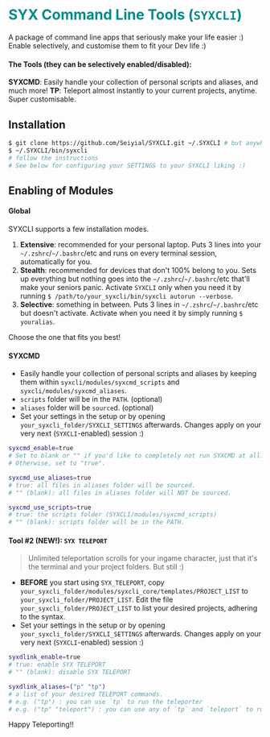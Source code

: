 <h1 style="color: darkcyan">SYX Command Line Tools (<code>SYXCLI</code>)</h1>

A package of command line apps that seriously make your life easier :)
Enable selectively, and customise them to fit your Dev life :)

#### The Tools (they can be selectively enabled/disabled):
**SYXCMD**: Easily handle your collection of personal scripts and aliases, and much more!
**TP**: Teleport almost instantly to your current projects, anytime. Super customisable.

## Installation
```bash
$ git clone https://github.com/Seiyial/SYXCLI.git ~/.SYXCLI # but anywhere comfy works as well!
$ ~/.SYXCLI/bin/syxcli
# follow the instructions
# See below for configuring your SETTINGS to your SYXCLI liking :)
```

## Enabling of Modules

#### Global

SYXCLI supports a few installation modes.
1. **Extensive**: recommended for your personal laptop. Puts 3 lines into your `~/.zshrc`/`~/.bashrc`/etc and runs on every terminal session, automatically for you.
2. **Stealth**: recommended for devices that don't 100% belong to you. Sets up everything but nothing goes into the `~/.zshrc`/`~/.bashrc`/etc that'll make your seniors panic. Activate `SYXCLI` only when you need it by running `$ /path/to/your_syxcli/bin/syxcli autorun --verbose`.
3. **Selective**: something in between. Puts 3 lines in `~/.zshrc`/`~/.bashrc`/etc but doesn't activate. Activate when you need it by simply running `$ youralias`.

Choose the one that fits you best!

#### SYXCMD

- Easily handle your collection of personal scripts and aliases by keeping them within `syxcli/modules/syxcmd_scripts` and `syxcli/modules/syxcmd_aliases`.
- `scripts` folder will be in the `PATH`. (optional)
- `aliases` folder will be `source`d. (optional)
- Set your settings in the setup or by opening `your_syxcli_folder/SYXCLI_SETTINGS` afterwards. Changes apply on your very next (`SYXCLI`-enabled) session :)

```bash
syxcmd_enable=true
# Set to blank or "" if you'd like to completely not run SYXCMD at all.
# Otherwise, set to "true".

syxcmd_use_aliases=true
# true: all files in aliases folder will be sourced.
# "" (blank): all files in aliases folder will NOT be sourced.

syxcmd_use_scripts=true
# true: the scripts folder (SYXCLI/modules/syxcmd_scripts)
# "" (blank): scripts folder will be in the PATH.
```

#### Tool #2 (NEW!): `SYX TELEPORT`

> Unlimited teleportation scrolls for your ingame character, just that it's the terminal and your project folders. But still :)

- **BEFORE** you start using `SYX_TELEPORT`, copy `your_syxcli_folder/modules/syxcli_core/templates/PROJECT_LIST` to `your_syxcli_folder/PROJECT_LIST`. Edit the file `your_syxcli_folder/PROJECT_LIST` to list your desired projects, adhering to the syntax.
- Set your settings in the setup or by opening `your_syxcli_folder/SYXCLI_SETTINGS` afterwards. Changes apply on your very next (`SYXCLI`-enabled) session :)

```bash
syxdlink_enable=true
# true: enable SYX TELEPORT
# "" (blank): disable SYX TELEPORT

syxdlink_aliases=("p" "tp")
# a list of your desired TELEPORT commands.
# e.g. ("tp") : you can use `tp` to run the teleporter
# e.g. ("tp" "teleport") : you can use any of `tp` and `teleport` to run the teleporter.
```

Happy Teleporting!!